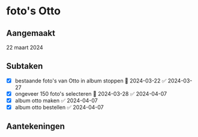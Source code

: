 # foto's Otto
## Aangemaakt 
22 maart 2024
## Subtaken
- [x] bestaande foto's van Otto in album stoppen 📅 2024-03-22 ✅ 2024-03-27
- [x] ongeveer 150 foto's selecteren 📅 2024-03-28 ✅ 2024-04-07
- [x] album otto maken ✅ 2024-04-07
- [x] album otto bestellen ✅ 2024-04-07

## Aantekeningen 